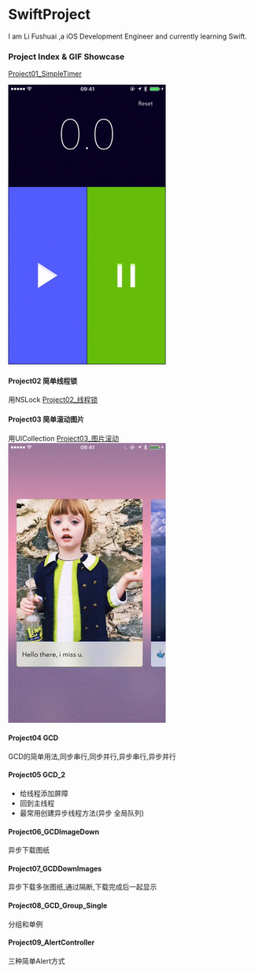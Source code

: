 # SwiftProject
I am Li Fushuai ,a iOS Development Engineer and currently learning Swift.

### Project Index & GIF Showcase
[Project01_SimpleTimer](https://github.com/lfsluoye/SwiftProject/tree/master/Project01_SimpleTimer)

![Simple Stop Watch.gif](https://github.com/lfsluoye/SwiftProject/blob/master/Project01_SimpleTimer/Simple_Stop_Watch.gif)

#### Project02 简单线程锁
用NSLock
[Project02_线程锁](https://github.com/lfsluoye/SwiftProject/tree/master/Project02_Lock)

#### Project03 简单滚动图片
用UICollection
[Project03_图片滚动](https://github.com/lfsluoye/SwiftProject/tree/master/Project03_Carousel)
![Carousel.gif](https://github.com/lfsluoye/SwiftProject/blob/master/Project03_Carousel/Carousel.gif)

#### Project04 GCD
GCD的简单用法,同步串行,同步并行,异步串行,异步并行

#### Project05 GCD_2
-  给线程添加屏障
-  回到主线程
-  最常用创建异步线程方法(异步 全局队列)

#### Project06_GCDImageDown
异步下载图纸

#### Project07_GCDDownImages
异步下载多张图纸,通过隔断,下载完成后一起显示

#### Project08_GCD_Group_Single
分组和单例

#### Project09_AlertController
三种简单Alert方式



